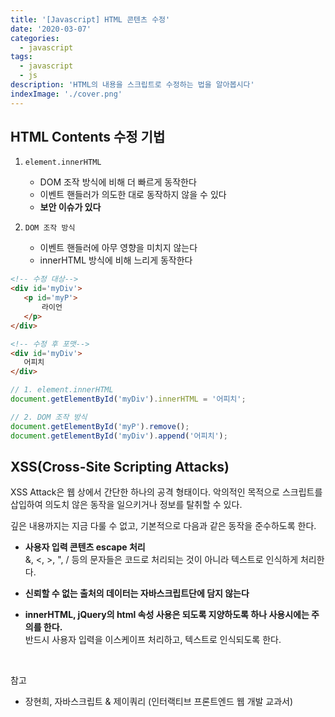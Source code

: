 ```yaml
---
title: '[Javascript] HTML 콘텐츠 수정'
date: '2020-03-07'
categories:
  - javascript
tags:
  - javascript
  - js
description: 'HTML의 내용을 스크립트로 수정하는 법을 알아봅시다'
indexImage: './cover.png'
---
```


## HTML Contents 수정 기법

1. ```element.innerHTML```  
	- DOM 조작 방식에 비해 더 빠르게 동작한다
	- 이벤트 핸들러가 의도한 대로 동작하지 않을 수 있다
	- **보안 이슈가 있다**

2. ```DOM 조작 방식```  
	- 이벤트 핸들러에 아무 영향을 미치지 않는다
	- innerHTML 방식에 비해 느리게 동작한다


 ``` html
 <!-- 수정 대상-->
 <div id='myDiv'>
	<p id='myP'>
		라이언
	</p>
</div>

<!-- 수정 후 포맷-->
<div id='myDiv'>
	어피치
</div>
```

``` javascript
// 1. element.innerHTML
document.getElementById('myDiv').innerHTML = '어피치';

// 2. DOM 조작 방식
document.getElementById('myP').remove();
document.getElementById('myDiv').append('어피치');
```

## XSS(Cross-Site Scripting Attacks)  
XSS Attack은 웹 상에서 간단한 하나의 공격 형태이다.
악의적인 목적으로 스크립트를 삽입하여 의도치 않은 동작을 일으키거나 정보를 탈취할 수 있다.

깊은 내용까지는 지금 다룰 수 없고, 기본적으로 다음과 같은 동작을 준수하도록 한다.

- **사용자 입력 콘텐츠 escape 처리**  
&, <, >, ", / 등의 문자들은 코드로 처리되는 것이 아니라 텍스트로 인식하게 처리한다.  

- **신뢰할 수 없는 출처의 데이터는 자바스크립트단에 담지 않는다**

- **innerHTML, jQuery의 html 속성 사용은 되도록 지양하도록 하나 사용시에는 주의를 한다.**  
반드시 사용자 입력을 이스케이프 처리하고, 텍스트로 인식되도록 한다.  


<br/>

참고
- 장현희, 자바스크립트 & 제이쿼리 (인터랙티브 프론트엔드 웹 개발 교과서)